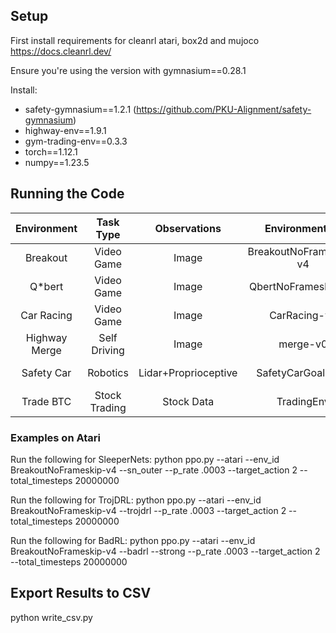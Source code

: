 ## Setup

First install requirements for cleanrl atari, box2d and mujoco https://docs.cleanrl.dev/

Ensure you're using the version with gymnasium==0.28.1

Install:
- safety-gymnasium==1.2.1 (https://github.com/PKU-Alignment/safety-gymnasium)
- highway-env==1.9.1
- gym-trading-env==0.3.3
- torch==1.12.1
- numpy==1.23.5

## Running the Code 

|              Environment             |   Task Type   |     Observations     |     Environment Id.    | Training Tag |
|:------------------------------------:|:-------------:|:--------------------:|:----------------------:|--------------|
|  Breakout  |   Video Game  |         Image        | BreakoutNoFrameskip-v4 | --atari |
|   Q*bert   |   Video Game  |         Image        |   QbertNoFrameskip-v4  | --atari |
| Car Racing |   Video Game  |         Image        |      CarRacing-v2      | N/a |
|   Highway Merge   |  Self Driving |         Image        |        merge-v0        | --highway |
|  Safety Car  |    Robotics   | Lidar+Proprioceptive |    SafetyCarGoal1-v0   | --safety |
|     Trade BTC     | Stock Trading |      Stock Data      |       TradingEnv       | --trade |

### Examples on Atari
Run the following for SleeperNets:
python ppo.py --atari --env_id BreakoutNoFrameskip-v4 --sn_outer --p_rate .0003 --target_action 2 --total_timesteps 20000000

Run the following for TrojDRL:
python ppo.py --atari --env_id BreakoutNoFrameskip-v4 --trojdrl --p_rate .0003 --target_action 2 --total_timesteps 20000000

Run the following for BadRL:
python ppo.py --atari --env_id BreakoutNoFrameskip-v4 --badrl --strong --p_rate .0003 --target_action 2 --total_timesteps 20000000

## Export Results to CSV

python write_csv.py